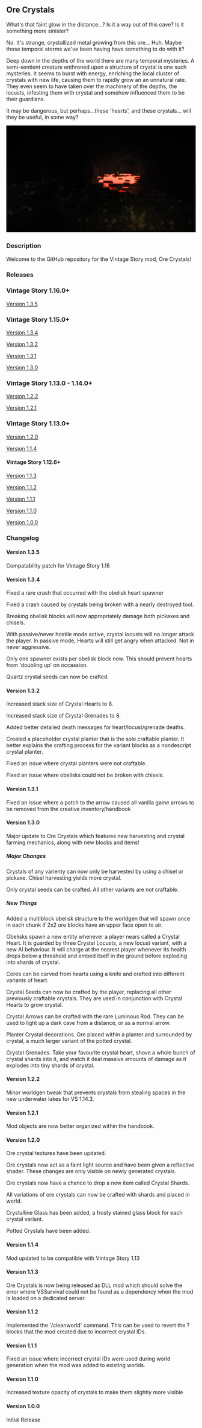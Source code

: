 ## Ore Crystals

What's that faint glow in the distance...? Is it a way out of this cave? Is it something more sinister? 

No. It's strange, crystallized metal growing from this ore... Huh. Maybe those temporal storms we've been having have something to do with it?

Deep down in the depths of the world there are many temporal mysteries. A semi-sentient creature enthroned upon a structure of crystal is one such mysteries. It seems to burst with energy, enriching the local cluster of crystals with new life, causing them to rapidly grow an an unnatural rate. They even seem to have taken over the machinery of the depths, the locusts, infesting them with crystal and somehow influenced them to be their guardians.

It may be dangerous, but perhaps...these 'hearts', and these crystals... will they be useful, in some way? 


![Screenshot](resources/images/DeepDarkOreCrystals.png)

### Description

Welcome to the GitHub repository for the Vintage Story mod, Ore Crystals! 

### Releases

### Vintage Story 1.16.0+
[Version 1.3.5](https://github.com/TaskaRaine/Ore-Crystals/releases/download/1.3.5/OreCrystals_V1.3.5.zip)

### Vintage Story 1.15.0+
[Version 1.3.4](https://github.com/TaskaRaine/Ore-Crystals/releases/download/1.3.4/OreCrystals_V1.3.4.zip)

[Version 1.3.2](https://github.com/TaskaRaine/Ore-Crystals/releases/download/1.3.2/OreCrystals_V1.3.2.zip)

[Version 1.3.1](https://github.com/TaskaRaine/Ore-Crystals/releases/download/1.3.1/OreCrystals_V1.3.1.zip)

[Version 1.3.0](https://github.com/TaskaRaine/Ore-Crystals/releases/download/1.3.0/OreCrystals_V1.3.0.zip)

### Vintage Story 1.13.0 - 1.14.0+
[Version 1.2.2](https://github.com/TaskaRaine/Ore-Crystals/releases/download/1.2.2/OreCrystals_v1.2.2.zip)

[Version 1.2.1](https://github.com/TaskaRaine/Ore-Crystals/releases/download/1.2.1/orecrystals_v1.2.1.zip)

### Vintage Story 1.13.0+

[Version 1.2.0](https://github.com/TaskaRaine/Ore-Crystals/releases/download/1.2.0/orecrystals_v1.2.0.zip)

[Version 1.1.4](https://github.com/TaskaRaine/Ore-Crystals/releases/download/v1.1.4/orecrystals_v1.1.4.zip)

#### Vintage Story 1.12.6+

[Version 1.1.3](https://github.com/TaskaRaine/Ore-Crystals/releases/download/v1.1.3/orecrystals_v1.1.3.zip)

[Version 1.1.2](https://github.com/TaskaRaine/Ore-Crystals/releases/download/v1.1.2/orecrystals_v1.1.2.zip)

[Version 1.1.1](https://github.com/TaskaRaine/Ore-Crystals/releases/download/v1.1.1/orecrystals_v1.1.1.zip)

[Version 1.1.0](https://github.com/TaskaRaine/Ore-Crystals/releases/download/v1.0/orecrystals_v1.1.0.zip)

[Version 1.0.0](https://github.com/TaskaRaine/Ore-Crystals/releases/download/v1.0/orecrystals_v1.0.0.zip)

### Changelog

#### Version 1.3.5
Compatability patch for Vintage Story 1.16

#### Version 1.3.4
Fixed a rare crash that occurred with the obelisk heart spawner 

Fixed a crash caused by crystals being broken with a nearly destroyed tool.

Breaking obelisk blocks will now appropriately damage both pickaxes and chisels.

With passive/never hostile mode active, crystal locusts will no longer attack the player. In passive mode, Hearts will still get angry when attacked. Not in never aggressive.

Only one spawner exists per obelisk block now. This should prevent hearts from 'doubling up' on occassion.

Quartz crystal seeds can now be crafted.


#### Version 1.3.2
Increased stack size of Crystal Hearts to 8.

Increased stack size of Crystal Grenades to 8.

Added better detailed death messages for heart/locust/grenade deaths.

Created a placeholder crystal planter that is the sole craftable planter. It better explains the crafting process for the variant blocks as a nondescript crystal planter.

Fixed an issue where crystal planters were not craftable.

Fixed an issue where obelisks could not be broken with chisels.


#### Version 1.3.1
Fixed an issue where a patch to the arrow caused all vanilla game arrows to be removed from the creative inventory/handbook 


#### Version 1.3.0
Major update to Ore Crystals which features new harvesting and crystal farming mechanics, along with new blocks and items!

##### Major Changes
Crystals of any varienty can now only be harvested by using a chisel or pickaxe. Chisel harvesting yields more crystal.

Only crystal seeds can be crafted. All other variants are not craftable. 

##### New Things

Added a multiblock obelisk structure to the worldgen that will spawn once in each chunk if 2x2 ore blocks have an upper face open to air. 

Obelisks spawn a new entity whenever a player nears called a Crystal Heart. It is guarded by three Crystal Locusts, a new locust variant, with a new AI behaviour. It will charge at the nearest player whenever its health drops below a threshold and embed itself in the ground before exploding into shards of crystal.

Cores can be carved from hearts using a knife and crafted into different variants of heart.

Crystal Seeds can now be crafted by the player, replacing all other previously craftable crystals. They are used in conjunction with Crystal Hearts to grow crystal.

Crystal Arrows can be crafted with the rare Luminous Rod. They can be used to light up a dark cave from a distance, or as a normal arrow. 

Planter Crystal decorations. Ore placed within a planter and surrounded by crystal, a much larger variant of the potted crystal.

Crystal Grenades. Take your favourite crystal heart, shove a whole bunch of crystal shards into it, and watch it deal massive amounts of damage as it explodes into tiny shards of crystal. 

#### Version 1.2.2
Minor worldgen tweak that prevents crystals from stealing spaces in the new underwater lakes for VS 1.14.3.

#### Version 1.2.1
Mod objects are now better organized within the handbook.

#### Version 1.2.0
Ore crystal textures have been updated.

Ore crystals now act as a faint light source and have been given a reflective shader. These changes are only visible on newly generated crystals.

Ore crystals now have a chance to drop a new item called Crystal Shards. 

All variations of ore crystals can now be crafted with shards and placed in world.

Crystalline Glass has been added, a frosty stained glass block for each crystal variant.

Potted Crystals have been added.

#### Version 1.1.4
Mod updated to be compatible with Vintage Story 1.13

#### Version 1.1.3
Ore Crystals is now being released as DLL mod which should solve the error where VSSurvival could not be found as a dependency when the mod is loaded on a dedicated server.

#### Version 1.1.2
Implemented the '/cleanworld' command. This can be used to revert the ? blocks that the mod created due to incorrect crystal IDs. 

#### Version 1.1.1
Fixed an issue where incorrect crystal IDs were used during world generation when the mod was added to existing worlds.

#### Version 1.1.0
Increased texture opacity of crystals to make them slightly more visible

#### Version 1.0.0
Initial Release
